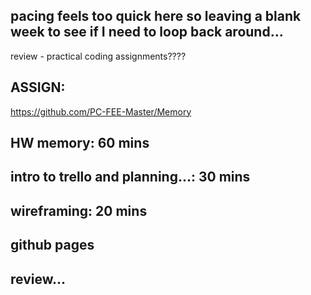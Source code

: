 ## pacing feels too quick here so leaving a blank week to see if I need to loop back around...

review - practical coding assignments????

## ASSIGN:
https://github.com/PC-FEE-Master/Memory

## HW memory: 60 mins

## intro to trello and planning...: 30 mins

## wireframing: 20 mins

## github pages

## review...